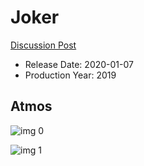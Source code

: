 # Joker

[Discussion Post](https://www.avsforum.com/threads/bass-eq-for-filtered-movies.2995212/post-58976274)

* Release Date: 2020-01-07
* Production Year: 2019

## Atmos

![img 0](https://i.imgur.com/sQaUIs5.jpg)

![img 1](https://i.imgur.com/xcr07do.png)

